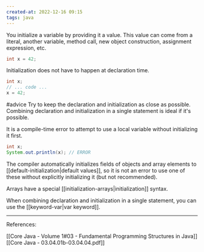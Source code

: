 ```yaml
---
created-at: 2022-12-16 09:15
tags: java
---
```


You initialize a variable by providing it a value. This value can come from a literal, another variable, method call, new object construction, assignment expression, etc.

```java
int x = 42;
```

Initialization does not have to happen at declaration time.

```java
int x;
// ... code ...
x = 42;
```

#advice Try to keep the declaration and initialization as close as possible. Combining declaration and initialization in a single statement is ideal if it's possible.

It is a compile-time error to attempt to use a local variable without initializing it first.

```java
int x;
System.out.println(x); // ERROR
```

The compiler automatically initializes fields of objects and array elements to [[default-initialization|default values]], so it is not an error to use one of these without explicitly initializing it (but not recommended).

Arrays have a special [[initialization-arrays|initialization]] syntax.

When combining declaration and initialization in a single statement, you can use the [[keyword-var|var keyword]].

---
References:

[[Core Java - Volume 1#03 - Fundamental Programming Structures in Java]]
[[Core Java - 03.04.01b-03.04.04.pdf]]
